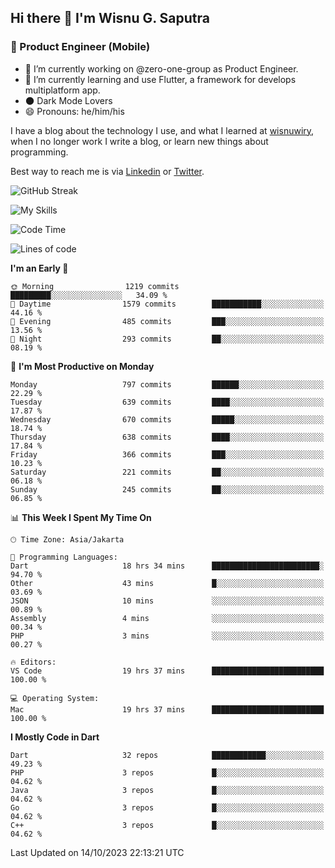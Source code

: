 ## Hi there 👋 I'm Wisnu G. Saputra

### :mobile_phone_off: Product Engineer (Mobile)

- 🔭 I’m currently working on @zero-one-group as Product Engineer.
- 🌱 I’m currently learning and use Flutter, a framework for develops multiplatform app.
- 🌑 Dark Mode Lovers
- 😄 Pronouns: he/him/his

I have a blog about the technology I use, and what I learned at [wisnuwiry](https://wisnuwiry.space/), when I no longer work I write a blog, or learn new things about programming.

Best way to reach me is via [Linkedin](https://www.linkedin.com/in/wisnu-saputra/) or [Twitter](https://twitter.com/wisnuwiry).

![GitHub Streak](https://streak-stats.demolab.com?user=wisnuwiry&theme=dark&hide_border=true)

![My Skills](https://skillicons.dev/icons?i=dart,flutter,kotlin,swift,go,js,css,neovim,git,linux&perline=5)

<!--START_SECTION:waka-->
![Code Time](http://img.shields.io/badge/Code%20Time-823%20hrs%2014%20mins-blue)

![Lines of code](https://img.shields.io/badge/From%20Hello%20World%20I%27ve%20Written-4.6%20million%20lines%20of%20code-blue)

**I'm an Early 🐤** 

```text
🌞 Morning                1219 commits        █████████░░░░░░░░░░░░░░░░   34.09 % 
🌆 Daytime                1579 commits        ███████████░░░░░░░░░░░░░░   44.16 % 
🌃 Evening                485 commits         ███░░░░░░░░░░░░░░░░░░░░░░   13.56 % 
🌙 Night                  293 commits         ██░░░░░░░░░░░░░░░░░░░░░░░   08.19 % 
```
📅 **I'm Most Productive on Monday** 

```text
Monday                   797 commits         ██████░░░░░░░░░░░░░░░░░░░   22.29 % 
Tuesday                  639 commits         ████░░░░░░░░░░░░░░░░░░░░░   17.87 % 
Wednesday                670 commits         █████░░░░░░░░░░░░░░░░░░░░   18.74 % 
Thursday                 638 commits         ████░░░░░░░░░░░░░░░░░░░░░   17.84 % 
Friday                   366 commits         ███░░░░░░░░░░░░░░░░░░░░░░   10.23 % 
Saturday                 221 commits         ██░░░░░░░░░░░░░░░░░░░░░░░   06.18 % 
Sunday                   245 commits         ██░░░░░░░░░░░░░░░░░░░░░░░   06.85 % 
```


📊 **This Week I Spent My Time On** 

```text
🕑︎ Time Zone: Asia/Jakarta

💬 Programming Languages: 
Dart                     18 hrs 34 mins      ████████████████████████░   94.70 % 
Other                    43 mins             █░░░░░░░░░░░░░░░░░░░░░░░░   03.69 % 
JSON                     10 mins             ░░░░░░░░░░░░░░░░░░░░░░░░░   00.89 % 
Assembly                 4 mins              ░░░░░░░░░░░░░░░░░░░░░░░░░   00.34 % 
PHP                      3 mins              ░░░░░░░░░░░░░░░░░░░░░░░░░   00.27 % 

🔥 Editors: 
VS Code                  19 hrs 37 mins      █████████████████████████   100.00 % 

💻 Operating System: 
Mac                      19 hrs 37 mins      █████████████████████████   100.00 % 
```

**I Mostly Code in Dart** 

```text
Dart                     32 repos            ████████████░░░░░░░░░░░░░   49.23 % 
PHP                      3 repos             █░░░░░░░░░░░░░░░░░░░░░░░░   04.62 % 
Java                     3 repos             █░░░░░░░░░░░░░░░░░░░░░░░░   04.62 % 
Go                       3 repos             █░░░░░░░░░░░░░░░░░░░░░░░░   04.62 % 
C++                      3 repos             █░░░░░░░░░░░░░░░░░░░░░░░░   04.62 % 
```




 Last Updated on 14/10/2023 22:13:21 UTC
<!--END_SECTION:waka-->

